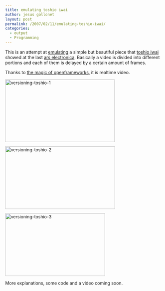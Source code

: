 ```yaml
---
title: emulating toshio iwai
author: jesus gollonet
layout: post
permalink: /2007/02/11/emulating-toshio-iwai/
categories:
  - output
  - Programming
---
```

This is an attempt at [emulating][1] a simple but beautiful piece that [toshio iwai][2] showed at the last [ars electronica][3]. Basically a video is divided into different portions and each of them is delayed by a certain amount of frames. 

Thanks to [the magic of ][4][openframeworks][5], it is realtime video. 

[<img src="http://farm1.static.flickr.com/164/386942528_cdd2aa1d7f_o.png" width="351" height="200" alt="versioning-toshio-1" />][6]

[<img src="http://farm1.static.flickr.com/173/386942533_25356086a5_o.png" width="352" height="200" alt="versioning-toshio-2" />][7]

[<img src="http://farm1.static.flickr.com/176/386942534_cc7c8414db_o.png" width="320" height="200" alt="versioning-toshio-3" />][8]

More explanations, some code and a video coming soon.

 [1]: http://www.jesusgollonet.com/blog/2006/11/04/chuck-terry-riley-jim-bumgardner/ "I love making versions of favorite pieces"
 [2]: http://en.wikipedia.org/wiki/Toshio_Iwai
 [3]: http://www.aec.at/en/index.asp
 [4]: http://www.jesusgollonet.com/blog/2007/01/23/openframeworks-introduction/
 [5]: http://www.openframeworks.cc
 [6]: http://www.flickr.com/photos/jesusgollonet/386942528/ "Photo Sharing"
 [7]: http://www.flickr.com/photos/jesusgollonet/386942533/ "Photo Sharing"
 [8]: http://www.flickr.com/photos/jesusgollonet/386942534/ "Photo Sharing"
